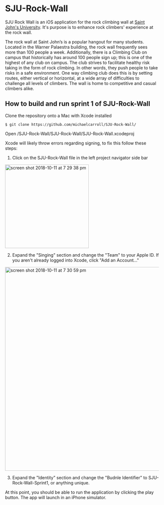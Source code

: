 # SJU-Rock-Wall
SJU Rock Wall is an iOS application for the rock climbing wall at [Saint John's University](https://csbsju.edu/). It's purpose is to enhance rock climbers' experience at the rock wall. 

The rock wall at Saint John’s is a popular hangout for many students. Located in the Warner
Palaestra building, the rock wall frequently sees more than 100 people a week. Additionally, there is a
Climbing Club on campus that historically has around 100 people sign up; this is one of the highest of any
club on campus. The club strives to facilitate healthy risk taking in the form of rock climbing. In other words,
they push people to take risks in a safe environment. One way climbing club does this is by setting
routes, either vertical or horizontal, at a wide array of difficulties to challenge all levels of climbers. The
wall is home to competitive and casual climbers alike.

## How to build and run sprint 1 of SJU-Rock-Wall
Clone the repository onto a Mac with Xcode installed

    $ git clone https://github.com/michaelcarroll/SJU-Rock-Wall/


Open /SJU-Rock-Wall/SJU-Rock-Wall/SJU-Rock-Wall.xcodeproj

Xcode will likely throw errors regarding signing, to fix this follow these steps:

1. Click on the SJU-Rock-Wall file in the left project navigator side bar

<img width="274" alt="screen shot 2018-10-11 at 7 29 38 pm" src="https://user-images.githubusercontent.com/20750745/46841299-a0b2fb80-cd8c-11e8-8bee-5f027cfba810.png">

2. Expand the "Singing" section and change the "Team" to your Apple ID. If you aren't already logged into Xcode, click "Add an Account..."

<img width="668" alt="screen shot 2018-10-11 at 7 30 59 pm" src="https://user-images.githubusercontent.com/20750745/46841306-a4df1900-cd8c-11e8-9de3-63c3319805a0.png">

3. Expand the "Identity" section and change the "Budnle Identifier" to SJU-Rock-Wall-Sprint1, or anything unique. 

At this point, you should be able to run the application by clicking the play button. The app will launch in an iPhone simulator.

